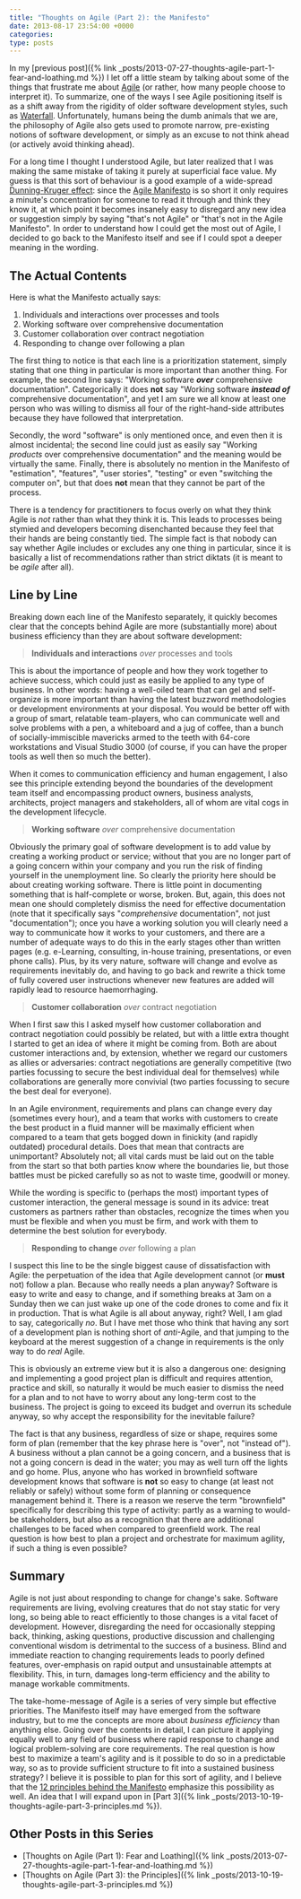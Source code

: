 ```yaml
---
title: "Thoughts on Agile (Part 2): the Manifesto"
date: 2013-08-17 23:54:00 +0000
categories:
type: posts
---
```

In my [previous post]({% link _posts/2013-07-27-thoughts-agile-part-1-fear-and-loathing.md %}) I let off a little steam by talking about some of the things that frustrate me about [Agile](https://en.wikipedia.org/wiki/Agile_software_development) (or rather, how many people choose to interpret it). To summarize, one of the ways I see Agile positioning itself is as a shift away from the rigidity of older software development styles, such as [Waterfall](https://en.wikipedia.org/wiki/Waterfall_model). Unfortunately, humans being the dumb animals that we are, the philosophy of Agile also gets used to promote narrow, pre-existing notions of software development, or simply as an excuse to not think ahead (or actively avoid thinking ahead).

For a long time I thought I understood Agile, but later realized that I was making the same mistake of taking it purely at superficial face value. My guess is that this sort of behaviour is a good example of a wide-spread [Dunning-Kruger effect](https://en.wikipedia.org/wiki/Dunning%E2%80%93Kruger_effect): since the [Agile Manifesto](https://agilemanifesto.org/) is so short it only requires a minute's concentration for someone to read it through and think they know it, at which point it becomes insanely easy to disregard any new idea or suggestion simply by saying "that's not Agile" or "that's not in the Agile Manifesto". In order to understand how I could get the most out of Agile, I decided to go back to the Manifesto itself and see if I could spot a deeper meaning in the wording.

## The Actual Contents

Here is what the Manifesto actually says:

1. Individuals and interactions over processes and tools
1. Working software over comprehensive documentation
1. Customer collaboration over contract negotiation
1. Responding to change over following a plan

The first thing to notice is that each line is a prioritization statement, simply stating that one thing in particular is more important than another thing. For example, the second line says: "Working software **_over_** comprehensive documentation". Categorically it does **not** say "Working software **_instead of_** comprehensive documentation", and yet I am sure we all know at least one person who was willing to dismiss all four of the right-hand-side attributes because they have followed that interpretation.

Secondly, the word "software" is only mentioned once, and even then it is almost incidental; the second line could just as easily say "Working _products_ over comprehensive documentation" and the meaning would be virtually the same. Finally, there is absolutely no mention in the Manifesto of "estimation", "features", "user stories", "testing" or even "switching the computer on", but that does **not** mean that they cannot be part of the process.

There is a tendency for practitioners to focus overly on what they think Agile is _not_ rather than what they think it is. This leads to processes being stymied and developers becoming disenchanted because they feel that their hands are being constantly tied. The simple fact is that nobody can say whether Agile includes or excludes any one thing in particular, since it is basically a list of recommendations rather than strict diktats (it is meant to be _agile_ after all). 

## Line by Line

Breaking down each line of the Manifesto separately, it quickly becomes clear that the concepts behind Agile are more (substantially more) about business efficiency than they are about software development:

> **Individuals and interactions** _over_ processes and tools

This is about the importance of people and how they work together to achieve success, which could just as easily be applied to any type of business. In other words: having a well-oiled team that can gel and self-organize is more important than having the latest buzzword methodologies or development environments at your disposal. You would be better off with a group of smart, relatable team-players, who can communicate well and solve problems with a pen, a whiteboard and a jug of coffee, than a bunch of socially-immiscible mavericks armed to the teeth with 64-core workstations and Visual Studio 3000 (of course, if you can have the proper tools as well then so much the better).

When it comes to communication efficiency and human engagement, I also see this principle extending beyond the boundaries of the development team itself and encompassing product owners, business analysts, architects, project managers and stakeholders, all of whom are vital cogs in the development lifecycle.

> **Working software** _over_ comprehensive documentation

Obviously the primary goal of software development is to add value by creating a working product or service; without that you are no longer part of a going concern within your company and you run the risk of finding yourself in the unemployment line. So clearly the priority here should be about creating working software. There is little point in documenting something that is half-complete or worse, broken. But, again, this does not mean one should completely dismiss the need for effective documentation (note that it specifically says "_comprehensive_ documentation", not just "documentation"); once you have a working solution you will clearly need a way to communicate how it works to your customers, and there are a number of adequate ways to do this in the early stages other than written pages (e.g. e-Learning, consulting, in-house training, presentations, or even phone calls). Plus, by its very nature, software will change and evolve as requirements inevitably do, and having to go back and rewrite a thick tome of fully covered user instructions whenever new features are added will rapidly lead to resource haemorrhaging.

> **Customer collaboration** _over_ contract negotiation

When I first saw this I asked myself how customer collaboration and contract negotiation could possibly be related, but with a little extra thought I started to get an idea of where it might be coming from. Both are about customer interactions and, by extension, whether we regard our customers as allies or adversaries: contract negotiations are generally competitive (two parties focussing to secure the best individual deal for themselves) while collaborations are generally more convivial (two parties focussing to secure the best deal for everyone).

In an Agile environment, requirements and plans can change every day (sometimes every hour), and a team that works with customers to create the best product in a fluid manner will be maximally efficient when compared to a team that gets bogged down in finickity (and rapidly outdated) procedural details. Does that mean that contracts are unimportant? Absolutely not; all vital cards must be laid out on the table from the start so that both parties know where the boundaries lie, but those battles must be picked carefully so as not to waste time, goodwill or money.

While the wording is specific to (perhaps the most) important types of customer interaction, the general message is sound in its advice: treat customers as partners rather than obstacles, recognize the times when you must be flexible and when you must be firm, and work with them to determine the best solution for everybody.

> **Responding to change** _over_ following a plan

I suspect this line to be the single biggest cause of dissatisfaction with Agile: the perpetuation of the idea that Agile development cannot (or **must** not) follow a plan. Because who really needs a plan anyway? Software is easy to write and easy to change, and if something breaks at 3am on a Sunday then we can just wake up one of the code drones to come and fix it in production. That is what Agile is all about anyway, right? Well, I am glad to say, categorically _no_. But I have met those who think that having any sort of a development plan is nothing short of _anti_-Agile, and that jumping to the keyboard at the merest suggestion of a change in requirements is the only way to do _real_ Agile.

This is obviously an extreme view but it is also a dangerous one: designing and implementing a good project plan is difficult and requires attention, practice and skill, so naturally it would be much easier to dismiss the need for a plan and to not have to worry about any long-term cost to the business. The project is going to exceed its budget and overrun its schedule anyway, so why accept the responsibility for the inevitable failure?

The fact is that any business, regardless of size or shape, requires some form of plan (remember that the key phrase here is "over", not "instead of"). A business without a plan cannot be a going concern, and a business that is not a going concern is dead in the water; you may as well turn off the lights and go home. Plus, anyone who has worked in brownfield software development knows that software is **not** so easy to change (at least not reliably or safely) without some form of planning or consequence management behind it. There is a reason we reserve the term "brownfield" specifically for describing this type of activity: partly as a warning to would-be stakeholders, but also as a recognition that there are additional challenges to be faced when compared to greenfield work. The real question is how best to plan a project and orchestrate for maximum agility, if such a thing is even possible?

## Summary

Agile is not just about responding to change for change's sake. Software requirements are living, evolving creatures that do not stay static for very long, so being able to react efficiently to those changes is a vital facet of development. However, disregarding the need for occasionally stepping back, thinking, asking questions, productive discussion and challenging conventional wisdom is detrimental to the success of a business. Blind and immediate reaction to changing requirements leads to poorly defined features, over-emphasis on rapid output and unsustainable attempts at flexibility. This, in turn, damages long-term efficiency and the ability to manage workable commitments.

The take-home-message of Agile is a series of very simple but effective priorities. The Manifesto itself may have emerged from the software industry, but to me the concepts are more about _business efficiency_ than anything else. Going over the contents in detail, I can picture it applying equally well to any field of business where rapid response to change and logical problem-solving are core requirements. The real question is how best to maximize a team's agility and is it possible to do so in a predictable way, so as to provide sufficient structure to fit into a sustained business strategy? I believe it is possible to plan for this sort of agility, and I believe that the [12 principles behind the Manifesto](https://agilemanifesto.org/principles.html) emphasize this possibility as well. An idea that I will expand upon in [Part 3]({% link _posts/2013-10-19-thoughts-agile-part-3-principles.md %}).

## Other Posts in this Series

* [Thoughts on Agile (Part 1): Fear and Loathing]({% link _posts/2013-07-27-thoughts-agile-part-1-fear-and-loathing.md %})
* [Thoughts on Agile (Part 3): the Principles]({% link _posts/2013-10-19-thoughts-agile-part-3-principles.md %})
